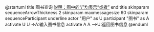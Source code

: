 @startuml
title
 图书查询
 <u>说明：图中的“/”均表示“或者”</u>
end title
skinparam sequenceArrowThickness 2
skinparam maxmessagesize 60
skinparam sequenceParticipant underline
actor "用户" as U
participant "图书" as A
activate U
U ->A:输入图书信息
activate A
A -->U:返回图书信息
@enduml